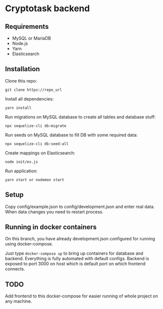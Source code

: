 # Cryptotask backend

## Requirements

- MySQL or MariaDB
- Node.js
- Yarn
- Elasticsearch

## Installation

Clone this repo:
```
git clone https://repo_url
```

Install all dependencies:
```
yarn install
```

Run migrations on MySQL database to create all tables and database stuff:
```
npx sequelize-cli db:migrate
```

Run seeds on MySQL database to fill DB with some required data:
```
npx sequelize-cli db:seed:all
```

Create mappings on Elasticsearch:
```
node init/es.js
```

Run application:
```
yarn start or nodemon start
```

## Setup

Copy config/example.json to config/development.json and enter real data. When data changes you need to restart process.

## Running in docker containers

On this branch, you have already development.json configured for running using docker-compose.

Just type `docker-compose up` to bring up containers for database and backend. Everything is fully automated with default configs.
Backend is exposed to port 3000 on host which is default port on which frontend connects.

## TODO
Add frontend to this docker-compose for easier running of whole project on any machine.
